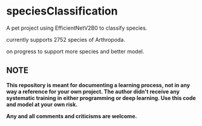 # speciesClassification

A pet project using EfficientNetV2B0 to classify species.

currently supports 2752 species of Arthropoda.

on progress to support more species and better model.

## NOTE

**This repository is meant for documenting a learning process, not in any way a reference for your own project. The author didn't receive any systematic training in either programming or deep learning. Use this code and model at your own risk.**

**Any and all comments and criticisms are welcome.**